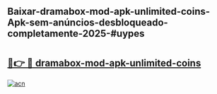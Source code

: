 ## Baixar-dramabox-mod-apk-unlimited-coins-Apk-sem-anúncios-desbloqueado-completamente-2025-#uypes

# <h2><a href="https://ainizakaria.my?title=dramabox-mod-apk-unlimited-coins&ref=22M">🔗👉 🔴 dramabox-mod-apk-unlimited-coins</a></h2>

[![acn](https://github.com/user-attachments/assets/0f9c940e-d8b0-45ae-aac7-cd30a18b3e1c)](https://ainizakaria.my?title=dramabox-mod-apk-unlimited-coins&ref=22M)

